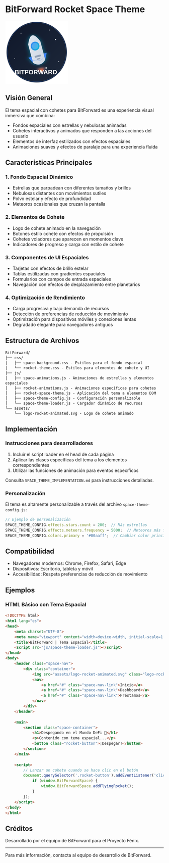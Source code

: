 # BitForward Rocket Space Theme

![BitForward Logo](assets/logo-rocket-animated.svg)

## Visión General
El tema espacial con cohetes para BitForward es una experiencia visual inmersiva que combina:
- Fondos espaciales con estrellas y nebulosas animadas
- Cohetes interactivos y animados que responden a las acciones del usuario
- Elementos de interfaz estilizados con efectos espaciales
- Animaciones suaves y efectos de paralaje para una experiencia fluida

## Características Principales

### 1. Fondo Espacial Dinámico
- Estrellas que parpadean con diferentes tamaños y brillos
- Nebulosas distantes con movimientos sutiles
- Polvo estelar y efecto de profundidad
- Meteoros ocasionales que cruzan la pantalla

### 2. Elementos de Cohete
- Logo de cohete animado en la navegación
- Botones estilo cohete con efectos de propulsión
- Cohetes voladores que aparecen en momentos clave
- Indicadores de progreso y carga con estilo de cohete

### 3. Componentes de UI Espaciales
- Tarjetas con efectos de brillo estelar
- Tablas estilizadas con gradientes espaciales
- Formularios con campos de entrada espaciales
- Navegación con efectos de desplazamiento entre planetarios

### 4. Optimización de Rendimiento
- Carga progresiva y bajo demanda de recursos
- Detección de preferencias de reducción de movimiento
- Optimización para dispositivos móviles y conexiones lentas
- Degradado elegante para navegadores antiguos

## Estructura de Archivos

```
BitForward/
├── css/
│   ├── space-background.css - Estilos para el fondo espacial
│   └── rocket-theme.css - Estilos para elementos de cohete y UI
├── js/
│   ├── space-animations.js - Animaciones de estrellas y elementos espaciales
│   ├── rocket-animations.js - Animaciones específicas para cohetes
│   ├── rocket-space-theme.js - Aplicación del tema a elementos DOM
│   ├── space-theme-config.js - Configuración personalizable
│   └── space-theme-loader.js - Cargador dinámico de recursos
└── assets/
    └── logo-rocket-animated.svg - Logo de cohete animado
```

## Implementación

### Instrucciones para desarrolladores
1. Incluir el script loader en el head de cada página
2. Aplicar las clases específicas del tema a los elementos correspondientes
3. Utilizar las funciones de animación para eventos específicos

Consulta `SPACE_THEME_IMPLEMENTATION.md` para instrucciones detalladas.

### Personalización

El tema es altamente personalizable a través del archivo `space-theme-config.js`:

```javascript
// Ejemplo de personalización
SPACE_THEME_CONFIG.effects.stars.count = 200;  // Más estrellas
SPACE_THEME_CONFIG.effects.meteors.frequency = 5000;  // Meteoros más frecuentes
SPACE_THEME_CONFIG.colors.primary = '#00aaff';  // Cambiar color principal
```

## Compatibilidad

- Navegadores modernos: Chrome, Firefox, Safari, Edge
- Dispositivos: Escritorio, tableta y móvil
- Accesibilidad: Respeta preferencias de reducción de movimiento

## Ejemplos

### HTML Básico con Tema Espacial
```html
<!DOCTYPE html>
<html lang="es">
<head>
    <meta charset="UTF-8">
    <meta name="viewport" content="width=device-width, initial-scale=1.0">
    <title>BitForward | Tema Espacial</title>
    <script src="js/space-theme-loader.js"></script>
</head>
<body>
    <header class="space-nav">
        <div class="container">
            <img src="assets/logo-rocket-animated.svg" class="logo-rocket" alt="BitForward">
            <nav>
                <a href="#" class="space-nav-link">Inicio</a>
                <a href="#" class="space-nav-link">Dashboard</a>
                <a href="#" class="space-nav-link">Préstamos</a>
            </nav>
        </div>
    </header>
    
    <main>
        <section class="space-container">
            <h1>Despegando en el Mundo DeFi 🚀</h1>
            <p>Contenido con tema espacial...</p>
            <button class="rocket-button">¡Despegar!</button>
        </section>
    </main>
    
    <script>
        // Lanzar un cohete cuando se hace clic en el botón
        document.querySelector('.rocket-button').addEventListener('click', function() {
            if (window.BitForwardSpace) {
                window.BitForwardSpace.addFlyingRocket();
            }
        });
    </script>
</body>
</html>
```

## Créditos
Desarrollado por el equipo de BitForward para el Proyecto Fénix.

---

Para más información, contacta al equipo de desarrollo de BitForward.
